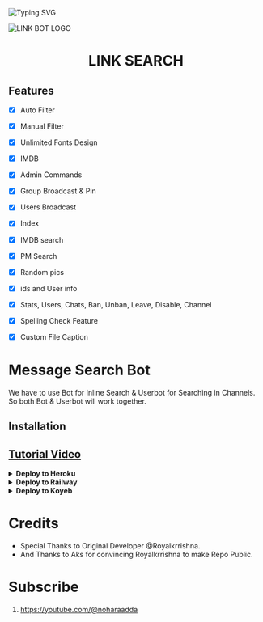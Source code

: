 ![Typing SVG](https://readme-typing-svg.herokuapp.com/?lines=MOVIE+LINK+SEARCH+BOT+!;CREATED+BY+AKS+TEAM!;A+ADVANCE+BOT+WITH+POSTER+INDEX!)
</p>
  <img src="https://graph.org/file/83290d27726faa2fb3214.jpg" alt="LINK BOT LOGO">
</p>
<h1 align="center">
  <b> LINK SEARCH </b>
</h1>

## Features

- [x] Auto Filter
- [x] Manual Filter
- [x] Unlimited Fonts Design
- [x] IMDB
- [x] Admin Commands
- [x] Group Broadcast & Pin
- [x] Users Broadcast
- [x] Index
- [x] IMDB search
- [x] PM Search
- [x] Random pics
- [x] ids and User info 
- [x] Stats, Users, Chats, Ban, Unban, Leave, Disable, Channel
- [x] Spelling Check Feature
- [x] Custom File Caption


# Message Search Bot

We have to use Bot for Inline Search & Userbot for Searching in Channels. So both Bot & Userbot will work together.

## Installation
## [Tutorial Video](https://youtu.be/e0h_cpB6mSM)
<details><summary><b>Deploy to Heroku</b></summary>
<p>
<br>
<a href="https://heroku.com/deploy?template=https://github.com/RoyalKrrishna/MdiskWalaBot">
  <img src="https://www.herokucdn.com/deploy/button.svg" alt="Deploy">
</a>
</p>
</details>

<details>
  <summary><b>Deploy to Railway</b></summary>
<br/>

<p align="left">
<a href="https://railway.app/deploy?template=https://github.com/RoyalKrrishna/MdiskWalaBot"">
     <img height="30px" src="https://railway.app/button.svg">
  </a>
</p>
</details>

<details>
   <summary><b>Deploy to Koyeb</b></summary>
<br/>

[![Deploy to Koyeb](https://www.koyeb.com/static/images/deploy/button.svg)](https://app.koyeb.com/deploy?type=git&repository=github.com/GreyMattersBot/Link-Search-Bot-Pro&branch=main&name=urlshortautofilterbot)
</details>

# Credits

- Special Thanks to Original Developer @Royalkrrishna.
- And Thanks to Aks for convincing Royalkrrishna to make Repo Public.

# Subscribe 

1) https://youtube.com/@noharaadda
